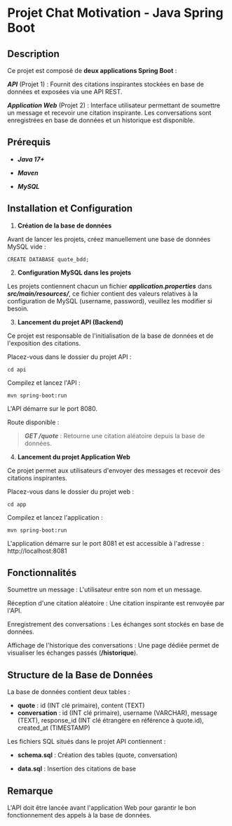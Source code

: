 # Projet Chat Motivation - Java Spring Boot

## Description

Ce projet est composé de **deux applications Spring Boot** :

***API*** (Projet 1) : Fournit des citations inspirantes stockées en base de données et exposées via une API REST.

***Application Web*** (Projet 2) : Interface utilisateur permettant de soumettre un message et recevoir une citation inspirante. Les conversations sont enregistrées en base de données et un historique est disponible.

## Prérequis

- ***Java 17+***

- ***Maven***

- ***MySQL***

## Installation et Configuration

1. **Création de la base de données**

Avant de lancer les projets, créez manuellement une base de données MySQL vide :
```
CREATE DATABASE quote_bdd;
```

2. **Configuration MySQL dans les projets**

Les projets contiennent chacun un fichier ***application.properties*** dans ***src/main/resources/***, ce fichier contient des valeurs relatives à la configuration de MySQL (username, password), veuillez les modifier si besoin.

3. **Lancement du projet API (Backend)**

Ce projet est responsable de l'initialisation de la base de données et de l'exposition des citations.

Placez-vous dans le dossier du projet API :
```
cd api
```

Compilez et lancez l'API :
```
mvn spring-boot:run
```

L'API démarre sur le port 8080.

Route disponible :

> ***GET /quote*** : Retourne une citation aléatoire depuis la base de données.

4. **Lancement du projet Application Web**

Ce projet permet aux utilisateurs d'envoyer des messages et recevoir des citations inspirantes.

Placez-vous dans le dossier du projet web :
```
cd app
```

Compilez et lancez l'application :
```
mvn spring-boot:run
```

L'application démarre sur le port 8081 et est accessible à l'adresse : http://localhost:8081

## Fonctionnalités

Soumettre un message : L'utilisateur entre son nom et un message.

Réception d'une citation aléatoire : Une citation inspirante est renvoyée par l'API.

Enregistrement des conversations : Les échanges sont stockés en base de données.

Affichage de l'historique des conversations : Une page dédiée permet de visualiser les échanges passés (**/historique**).

## Structure de la Base de Données

La base de données contient deux tables :

- **quote** : id (INT clé primaire), content (TEXT)
- **conversation** : id (INT clé primaire), username (VARCHAR), message (TEXT), response_id (INT clé étrangère en référence à quote.id), created_at (TIMESTAMP)

Les fichiers SQL situés dans le projet API contiennent :

- **schema.sql** : Création des tables (quote, conversation)

- **data.sql** : Insertion des citations de base

## Remarque

L'API doit être lancée avant l'application Web pour garantir le bon fonctionnement des appels à la base de données.